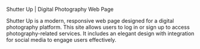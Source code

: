 Shutter Up | Digital Photography Web Page

Shutter Up is a modern, responsive web page designed for a digital photography platform. This site allows users to log in or sign up to access photography-related services. It includes an elegant design with integration for social media to engage users effectively.
